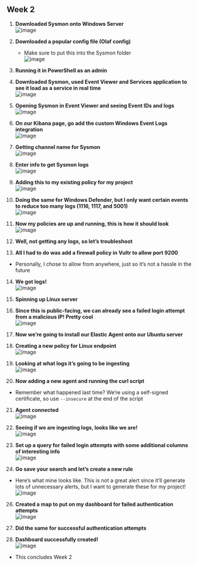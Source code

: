 ## Week 2

1. **Downloaded Sysmon onto Windows Server**  
   ![image](https://github.com/Jacob-Brown-950/30-Day-SOC-Challenge/blob/main/Screenshots/Step%2022%20Downloaded%20Sysmon%20via%20RDP%20Connection.PNG)

2. **Downloaded a popular config file (Olaf config)**  
   - Make sure to put this into the Sysmon folder  
   ![image](https://github.com/Jacob-Brown-950/30-Day-SOC-Challenge/blob/main/Screenshots/Step%2023%20Popular%20config%20for%20sysmon%2C%20download%20this%20file%20to%20the%20sysmon%20folder!.PNG)

3. **Running it in PowerShell as an admin**  

4. **Downloaded Sysmon, used Event Viewer and Services application to see it load as a service in real time**  
   ![image](https://github.com/Jacob-Brown-950/30-Day-SOC-Challenge/blob/main/Screenshots/Step%2024%20Successful%20Sysmon%20and%20install%20and%20seeing%20it%20in%20real%20time%20become%20a%20process.PNG)

5. **Opening Sysmon in Event Viewer and seeing Event IDs and logs**  
   ![image](https://github.com/Jacob-Brown-950/30-Day-SOC-Challenge/blob/main/Screenshots/Step%2025%20Just%20seeing%20the%20event%20IDs%20being%20generated%20by%20sysmon.PNG)

6. **On our Kibana page, go add the custom Windows Event Logs integration**  
   ![image](https://github.com/Jacob-Brown-950/30-Day-SOC-Challenge/blob/main/Screenshots/Step%2025%20On%20kibana%2C%20go%20add%20the%20custom%20windows%20event%20logs%20integrations%20so%20we%20can%20ingest%20sysmon.PNG)

7. **Getting channel name for Sysmon**  
   ![image](https://github.com/Jacob-Brown-950/30-Day-SOC-Challenge/blob/main/Screenshots/Step%2026%20Get%20your%20channel%20name%20so%20you%20can%20fill%20in%20info%20when%20adding%20custom%20windows%20event%20logs.PNG)

8. **Enter info to get Sysmon logs**  
   ![image](https://github.com/Jacob-Brown-950/30-Day-SOC-Challenge/blob/main/Screenshots/Step%2027%20Enter%20info%20for%20sysmon%20event%20log%20integration.PNG)

9. **Adding this to my existing policy for my project**  
   ![image](https://github.com/Jacob-Brown-950/30-Day-SOC-Challenge/blob/main/Screenshots/Step%2028%20add%20to%20your%20existing%20policy%20for%20the%20project.PNG)

10. **Doing the same for Windows Defender, but I only want certain events to reduce too many logs (1116, 1117, and 5001)**  
   ![image](https://github.com/Jacob-Brown-950/30-Day-SOC-Challenge/blob/main/Screenshots/Step%2029%20same%20process%20as%20sysmon%20for%20defender%2C%20but%20add%20specific%20event%20IDs%20you%20find%20important%20on%20the%20documentation.PNG)

11. **Now my policies are up and running, this is how it should look**  
   ![image](https://github.com/Jacob-Brown-950/30-Day-SOC-Challenge/blob/main/Screenshots/Step%2030%20Verify%20policies%20are%20now%20up%20and%20running.PNG)

12. **Well, not getting any logs, so let’s troubleshoot**  

13. **All I had to do was add a firewall policy in Vultr to allow port 9200**  
   - Personally, I chose to allow from anywhere, just so it’s not a hassle in the future  

14. **We got logs!**  
   ![image](https://github.com/Jacob-Brown-950/30-Day-SOC-Challenge/blob/main/Screenshots/Step%2031%20We%20got%20logs!.PNG)

15. **Spinning up Linux server**  

16. **Since this is public-facing, we can already see a failed login attempt from a malicious IP! Pretty cool**  
   ![image](https://github.com/Jacob-Brown-950/30-Day-SOC-Challenge/blob/main/Screenshots/Step%2032%20looking%20at%20failed%20logon%20attempts%20already.PNG)

17. **Now we’re going to install our Elastic Agent onto our Ubuntu server**  

18. **Creating a new policy for Linux endpoint**  
   ![image](https://github.com/Jacob-Brown-950/30-Day-SOC-Challenge/blob/main/Screenshots/Step%2033%20We%20are%20going%20to%20create%20a%20new%20agent%20policy.PNG)

19. **Looking at what logs it’s going to be ingesting**  
   ![image](https://github.com/Jacob-Brown-950/30-Day-SOC-Challenge/blob/main/Screenshots/Step%2034%20We%20can%20see%20here%20what%20logs%20we%20are%20ingesting%20for%20linux%20endpoints.PNG)

20. **Now adding a new agent and running the curl script**  
   - Remember what happened last time? We’re using a self-signed certificate, so use `--insecure` at the end of the script

21. **Agent connected**  
   ![image](https://github.com/Jacob-Brown-950/30-Day-SOC-Challenge/blob/main/Screenshots/Step%2036%20Looking%20good!%20Our%20agent%20has%20been%20connected.PNG)

22. **Seeing if we are ingesting logs, looks like we are!**  
   ![image](https://github.com/Jacob-Brown-950/30-Day-SOC-Challenge/blob/main/Screenshots/Step%2037%20seeing%20if%20we%20are%20successfully%20getting%20those%20logs.PNG)

24. **Set up a query for failed login attempts with some additional columns of interesting info**  
   ![image](https://github.com/Jacob-Brown-950/30-Day-SOC-Challenge/blob/main/Screenshots/Step%2038%20Setting%20up%20a%20query%20in%20our%20data%20to%20filter%20Failed%20login%20attempts%2C%20include%20IP%2C%20username%2C%20and%20region%20used.PNG)

25. **Go save your search and let’s create a new rule**  
   - Here’s what mine looks like. This is not a great alert since it’ll generate lots of unnecessary alerts, but I want to generate these for my project!  
   ![image](https://github.com/Jacob-Brown-950/30-Day-SOC-Challenge/blob/main/Screenshots/Step%2040%20Creating%20the%20query%20rule%2C%20and%20implementing%20it.PNG)

26. **Created a map to put on my dashboard for failed authentication attempts**  
   ![image](https://github.com/Jacob-Brown-950/30-Day-SOC-Challenge/blob/main/Screenshots/Step%2041%20Created%20a%20map%20to%20track%20the%20geolocation%20of%20failed%20authentication%20attempts.PNG)

27. **Did the same for successful authentication attempts**  

28. **Dashboard successfully created!**  
   ![image](https://github.com/Jacob-Brown-950/30-Day-SOC-Challenge/blob/main/Screenshots/Step%2042%20Dashboard%20Successfully%20Created.PNG)

- This concludes Week 2

